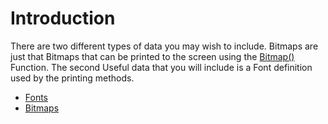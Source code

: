 # Introduction #

There are two different types of data you may wish to include.  Bitmaps are just that Bitmaps that can be printed to the screen using the [Bitmap()](Bitmap.md) Function. The second Useful data that you will include is a Font definition used by the printing methods.

  * [Fonts](Fonts.md)
  * [Bitmaps](Bitmaps.md)